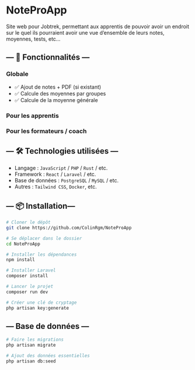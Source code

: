 # NoteProApp

Site web pour Jobtrek, permettant aux apprentis de pouvoir avoir un endroit sur le quel ils pourraient avoir une vue d’ensemble de leurs notes, moyennes, tests, etc…

## — 🚀 Fonctionnalités —
### Globale

- ✅ Ajout de notes + PDF (si existant)
- ✅ Calcule des moyennes par groupes
- ✅ Calcule de la moyenne générale

### Pour les apprentis

### Pour les formateurs / coach

## — 🛠️ Technologies utilisées —

- Langage : `JavaScript` / `PHP` / `Rust` / etc.
- Framework : `React` / `Laravel` / etc.
- Base de données : `PostgreSQL` / `MySQL` / etc.
- Autres : `Tailwind CSS`, `Docker`, etc.

## — 📦 Installation—

```bash
# Cloner le dépôt
git clone https://github.com/ColinRgm/NoteProApp

# Se déplacer dans le dossier
cd NoteProApp

# Installer les dépendances
npm install

# Installer Laravel
composer install

# Lancer le projet
composer run dev

# Créer une clé de cryptage
php artisan key:generate

```

## — Base de données —

```bash
# Faire les migrations
php artisan migrate

# Ajout des données essentielles
php artisan db:seed
```
